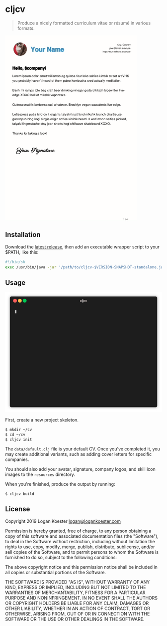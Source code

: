 # cljcv

> Produce a nicely formatted curriculum vitae or résumé in various formats.

![example](doc/example.gif)

## Installation

Download the [latest release](https://github.com/logankoester/cljcv/releases),
then add an executable wrapper script to your $PATH, like this:

```bash
#!/bin/sh
exec /usr/bin/java -jar '/path/to/cljcv-$VERSION-SNAPSHOT-standalone.jar' "$@"
```

## Usage

![demo](doc/demo.gif)

First, create a new project skeleton.

```
$ mkdir ~/cv
$ cd ~/cv
$ cljcv init
```

The `data/default.clj` file is your default CV. Once you've completed it, you may create additional variants, such as
adding cover letters for specific companies.

You should also add your avatar, signature, company logos, and skill icon images to the `resources` directory.

When you're finished, produce the output by running:

```
$ cljcv build
```

## License

Copyright 2019 Logan Koester <logan@logankoester.com>

Permission is hereby granted, free of charge, to any person obtaining a copy of this software and associated documentation files (the "Software"), to deal in the Software without restriction, including without limitation the rights to use, copy, modify, merge, publish, distribute, sublicense, and/or sell copies of the Software, and to permit persons to whom the Software is furnished to do so, subject to the following conditions:

The above copyright notice and this permission notice shall be included in all copies or substantial portions of the Software.

THE SOFTWARE IS PROVIDED "AS IS", WITHOUT WARRANTY OF ANY KIND, EXPRESS OR IMPLIED, INCLUDING BUT NOT LIMITED TO THE WARRANTIES OF MERCHANTABILITY, FITNESS FOR A PARTICULAR PURPOSE AND NONINFRINGEMENT. IN NO EVENT SHALL THE AUTHORS OR COPYRIGHT HOLDERS BE LIABLE FOR ANY CLAIM, DAMAGES OR OTHER LIABILITY, WHETHER IN AN ACTION OF CONTRACT, TORT OR OTHERWISE, ARISING FROM, OUT OF OR IN CONNECTION WITH THE SOFTWARE OR THE USE OR OTHER DEALINGS IN THE SOFTWARE.
